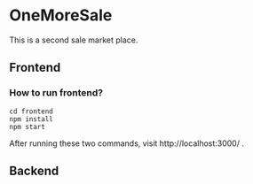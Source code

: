 # OneMoreSale
This is a second sale market place.


## Frontend
### How to run frontend?

```
cd frontend
npm install
npm start
```

After running these two commands, visit http://localhost:3000/ .


## Backend